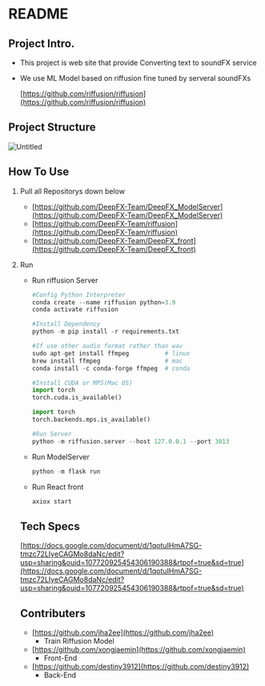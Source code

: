 # README

## Project Intro.

- This project is web site that provide Converting text to soundFX service
- We use ML Model based on riffusion fine tuned by serveral soundFXs
    
    [https://github.com/riffusion/riffusion](https://github.com/riffusion/riffusion)
    

## Project Structure

![Untitled](README%2015d763b2cca345c4a4847f759b9dcf9c/Untitled.png)

## How To Use

1. Pull all Repositorys down below
    - [https://github.com/DeepFX-Team/DeepFX_ModelServer](https://github.com/DeepFX-Team/DeepFX_ModelServer)
    - [https://github.com/DeepFX-Team/riffusion](https://github.com/DeepFX-Team/riffusion)
    - [https://github.com/DeepFX-Team/DeepFX_front](https://github.com/DeepFX-Team/DeepFX_front)
2. Run
    - Run riffusion Server
        
        ```python
        #Config Python Interpreter
        conda create --name riffusion python=3.9
        conda activate riffusion
        
        #Install Dependency
        python -m pip install -r requirements.txt
        
        #If use other audio format rather than wav
        sudo apt-get install ffmpeg          # linux
        brew install ffmpeg                  # mac
        conda install -c conda-forge ffmpeg  # conda
        
        #Install CUDA or MPS(Mac OS)
        import torch
        torch.cuda.is_available()
        
        import torch
        torch.backends.mps.is_available()
        
        #Run Server
        python -m riffusion.server --host 127.0.0.1 --port 3013
        ```
        
    - Run ModelServer
        
        ```python
        python -m flask run
        ```
        
    - Run React front
        
        ```python
        axiox start
        ```
        
    
    ## Tech Specs
    
    [https://docs.google.com/document/d/1qotuIHmA7SG-tmzc72LIyeCAGMo8daNc/edit?usp=sharing&ouid=107720925454306190388&rtpof=true&sd=true](https://docs.google.com/document/d/1qotuIHmA7SG-tmzc72LIyeCAGMo8daNc/edit?usp=sharing&ouid=107720925454306190388&rtpof=true&sd=true)
    
    ## Contributers
    
    - [https://github.com/jha2ee](https://github.com/jha2ee)
        - Train Riffusion Model
    - [https://github.com/xongjaemin](https://github.com/xongjaemin)
        - Front-End
    - [https://github.com/destiny3912](https://github.com/destiny3912)
        - Back-End
